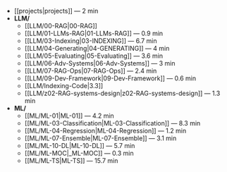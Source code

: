 
<!-- toc:start -->

- [[projects|projects]] — 2 min
- **LLM/**
  - [[LLM/00-RAG|00-RAG]]
  - [[LLM/01-LLMs-RAG|01-LLMs-RAG]] — 0.9 min
  - [[LLM/03-Indexing|03-INDEXING]] — 6.7 min
  - [[LLM/04-Generating|04-GENERATING]] — 4 min
  - [[LLM/05-Evaluating|05-Evaluating]] — 3.6 min
  - [[LLM/06-Adv-Systems|06-Adv-Systems]] — 3 min
  - [[LLM/07-RAG-Ops|07-RAG-Ops]] — 2.4 min
  - [[LLM/09-Dev-Framework|09-Dev-Framework]] — 0.6 min
  - [[LLM/Indexing-Code|3.3]]
  - [[LLM/z02-RAG-systems-design|z02-RAG-systems-design]] — 1.3 min
- **ML/**
  - [[ML/ML-01|ML-01]] — 4.2 min
  - [[ML/ML-03-Classification|ML-03-Classification]] — 8.3 min
  - [[ML/ML-04-Regression|ML-04-Regression]] — 1.2 min
  - [[ML/ML-07-Ensemble|ML-07-Ensemble]] — 3.1 min
  - [[ML/ML-10-DL|ML-10-DL]] — 5.7 min
  - [[ML/ML-MOC|_ML-MOC]] — 0.3 min
  - [[ML/ML-TS|ML-TS]] — 15.7 min

<!-- toc:end -->
